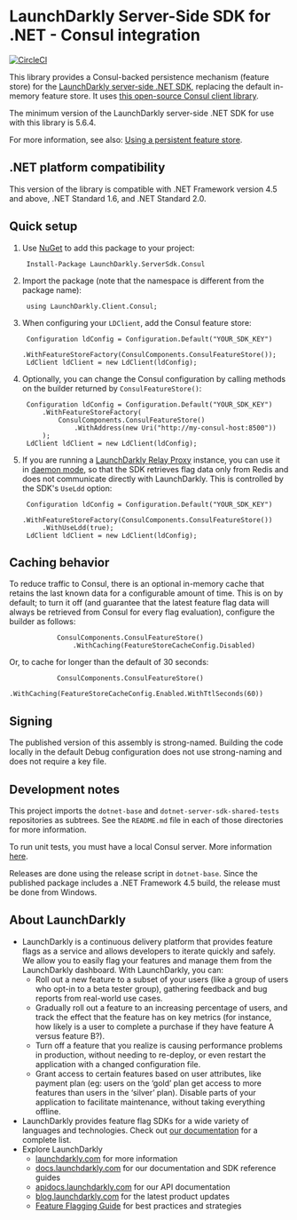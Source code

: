 # LaunchDarkly Server-Side SDK for .NET - Consul integration

[![CircleCI](https://circleci.com/gh/launchdarkly/dotnet-server-sdk-consul.svg?style=svg)](https://circleci.com/gh/launchdarkly/dotnet-server-sdk-consul)

This library provides a Consul-backed persistence mechanism (feature store) for the [LaunchDarkly server-side .NET SDK](https://github.com/launchdarkly/dotnet-server-sdk), replacing the default in-memory feature store. It uses [this open-source Consul client library](https://github.com/PlayFab/consuldotnet).

The minimum version of the LaunchDarkly server-side .NET SDK for use with this library is 5.6.4.

For more information, see also: [Using a persistent feature store](https://docs.launchdarkly.com/v2.0/docs/using-a-persistent-feature-store).

## .NET platform compatibility

This version of the library is compatible with .NET Framework version 4.5 and above, .NET Standard 1.6, and .NET Standard 2.0.

## Quick setup

1. Use [NuGet](http://docs.nuget.org/docs/start-here/using-the-package-manager-console) to add this package to your project:

        Install-Package LaunchDarkly.ServerSdk.Consul

2. Import the package (note that the namespace is different from the package name):

        using LaunchDarkly.Client.Consul;

3. When configuring your `LDClient`, add the Consul feature store:

        Configuration ldConfig = Configuration.Default("YOUR_SDK_KEY")
            .WithFeatureStoreFactory(ConsulComponents.ConsulFeatureStore());
        LdClient ldClient = new LdClient(ldConfig);

4. Optionally, you can change the Consul configuration by calling methods on the builder returned by `ConsulFeatureStore()`:

        Configuration ldConfig = Configuration.Default("YOUR_SDK_KEY")
            .WithFeatureStoreFactory(
                ConsulComponents.ConsulFeatureStore()
                    .WithAddress(new Uri("http://my-consul-host:8500"))
            );
        LdClient ldClient = new LdClient(ldConfig);

5. If you are running a [LaunchDarkly Relay Proxy](https://github.com/launchdarkly/ld-relay) instance, you can use it in [daemon mode](https://github.com/launchdarkly/ld-relay#daemon-mode), so that the SDK retrieves flag data only from Redis and does not communicate directly with LaunchDarkly. This is controlled by the SDK's `UseLdd` option:

        Configuration ldConfig = Configuration.Default("YOUR_SDK_KEY")
            .WithFeatureStoreFactory(ConsulComponents.ConsulFeatureStore())
            .WithUseLdd(true);
        LdClient ldClient = new LdClient(ldConfig);

## Caching behavior

To reduce traffic to Consul, there is an optional in-memory cache that retains the last known data for a configurable amount of time. This is on by default; to turn it off (and guarantee that the latest feature flag data will always be retrieved from Consul for every flag evaluation), configure the builder as follows:

                ConsulComponents.ConsulFeatureStore()
                    .WithCaching(FeatureStoreCacheConfig.Disabled)

Or, to cache for longer than the default of 30 seconds:

                ConsulComponents.ConsulFeatureStore()
                    .WithCaching(FeatureStoreCacheConfig.Enabled.WithTtlSeconds(60))

## Signing

The published version of this assembly is strong-named. Building the code locally in the default Debug configuration does not use strong-naming and does not require a key file.

## Development notes

This project imports the `dotnet-base` and `dotnet-server-sdk-shared-tests` repositories as subtrees. See the `README.md` file in each of those directories for more information.

To run unit tests, you must have a local Consul server. More information [here](https://learn.hashicorp.com/consul/getting-started/install).

Releases are done using the release script in `dotnet-base`. Since the published package includes a .NET Framework 4.5 build, the release must be done from Windows.

## About LaunchDarkly
 
* LaunchDarkly is a continuous delivery platform that provides feature flags as a service and allows developers to iterate quickly and safely. We allow you to easily flag your features and manage them from the LaunchDarkly dashboard.  With LaunchDarkly, you can:
    * Roll out a new feature to a subset of your users (like a group of users who opt-in to a beta tester group), gathering feedback and bug reports from real-world use cases.
    * Gradually roll out a feature to an increasing percentage of users, and track the effect that the feature has on key metrics (for instance, how likely is a user to complete a purchase if they have feature A versus feature B?).
    * Turn off a feature that you realize is causing performance problems in production, without needing to re-deploy, or even restart the application with a changed configuration file.
    * Grant access to certain features based on user attributes, like payment plan (eg: users on the ‘gold’ plan get access to more features than users in the ‘silver’ plan). Disable parts of your application to facilitate maintenance, without taking everything offline.
* LaunchDarkly provides feature flag SDKs for a wide variety of languages and technologies. Check out [our documentation](https://docs.launchdarkly.com/docs) for a complete list.
* Explore LaunchDarkly
    * [launchdarkly.com](https://www.launchdarkly.com/ "LaunchDarkly Main Website") for more information
    * [docs.launchdarkly.com](https://docs.launchdarkly.com/  "LaunchDarkly Documentation") for our documentation and SDK reference guides
    * [apidocs.launchdarkly.com](https://apidocs.launchdarkly.com/  "LaunchDarkly API Documentation") for our API documentation
    * [blog.launchdarkly.com](https://blog.launchdarkly.com/  "LaunchDarkly Blog Documentation") for the latest product updates
    * [Feature Flagging Guide](https://github.com/launchdarkly/featureflags/  "Feature Flagging Guide") for best practices and strategies
